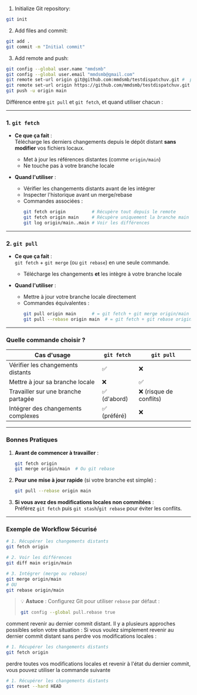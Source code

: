 1. Initialize Git repository:
```bash
git init
```

2. Add files and commit:
```bash
git add .
git commit -m "Initial commit"
```

3. Add remote and push:
```bash
git config --global user.name "mmdsmb"
git config --global user.email "mmdsmb@gmail.com"
git remote set-url origin git@github.com:mmdsmb/testdispatchuv.git #  pour SSH et gérénétion de clé
git remote set-url origin https://github.com/mmdsmb/testdispatchuv.git # pour repo public
git push -u origin main
```

Différence entre `git pull` et `git fetch`, et quand utiliser chacun :

---

### **1. `git fetch`**
- **Ce que ça fait** :  
  Télécharge les derniers changements depuis le dépôt distant **sans modifier** vos fichiers locaux.  
  - Met à jour les références distantes (comme `origin/main`)  
  - Ne touche pas à votre branche locale  

- **Quand l'utiliser** :  
  - Vérifier les changements distants avant de les intégrer  
  - Inspecter l'historique avant un merge/rebase  
  - Commandes associées :  
    ```bash
    git fetch origin          # Récupère tout depuis le remote
    git fetch origin main     # Récupère uniquement la branche main
    git log origin/main..main # Voir les différences
    ```

---

### **2. `git pull`**
- **Ce que ça fait** :  
  `git fetch` + `git merge` (ou `git rebase`) en une seule commande.  
  - Télécharge les changements **et** les intègre à votre branche locale  

- **Quand l'utiliser** :  
  - Mettre à jour votre branche locale directement  
  - Commandes équivalentes :  
    ```bash
    git pull origin main      # = git fetch + git merge origin/main
    git pull --rebase origin main  # = git fetch + git rebase origin/main
    ```

---

### **Quelle commande choisir ?**
| Cas d'usage                      | `git fetch` | `git pull` |
|-----------------------------------|-------------|------------|
| Vérifier les changements distants | ✅          | ❌         |
| Mettre à jour sa branche locale   | ❌          | ✅         |
| Travailler sur une branche partagée | ✅ (d'abord) | ❌ (risque de conflits) |
| Intégrer des changements complexes | ✅ (préféré) | ❌         |

---

### **Bonnes Pratiques**
1. **Avant de commencer à travailler** :  
   ```bash
   git fetch origin
   git merge origin/main  # Ou git rebase
   ```
2. **Pour une mise à jour rapide** (si votre branche est simple) :  
   ```bash
   git pull --rebase origin main
   ```
3. **Si vous avez des modifications locales non commitées** :  
   Préférez `git fetch` puis `git stash`/`git rebase` pour éviter les conflits.

---

### **Exemple de Workflow Sécurisé**
```bash
# 1. Récupérer les changements distants
git fetch origin

# 2. Voir les différences
git diff main origin/main

# 3. Intégrer (merge ou rebase)
git merge origin/main
# OU
git rebase origin/main
```

> 💡 **Astuce** : Configurez Git pour utiliser `rebase` par défaut :  
> ```bash
> git config --global pull.rebase true
> ```

comment revenir au dernier commit distant. Il y a plusieurs approches possibles selon votre situation :
Si vous voulez simplement revenir au dernier commit distant sans perdre vos modifications locales :

```bash
# 1. Récupérer les changements distants
git fetch origin

```

perdre toutes vos modifications locales et revenir à l'état du dernier commit, vous pouvez utiliser la commande suivante
```bash
# 1. Récupérer les changements distants
git reset --hard HEAD

```